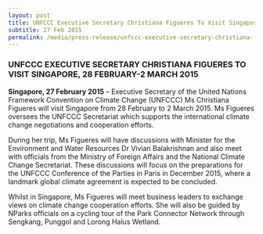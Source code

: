 ```yaml
---
layout: post
title: UNFCCC Executive Secretary Christiana Figueres To Visit Singapore, 28 February-2 March 2015
subtitle: 27 Feb 2015
permalink: /media/press-release/unfccc-executive-secretary-christiana-figueres-to-visit-singapore-28-february-2-march-2015
---
```


### UNFCCC EXECUTIVE SECRETARY CHRISTIANA FIGUERES TO VISIT SINGAPORE, 28 FEBRUARY-2 MARCH 2015

**Singapore, 27 February 2015** – Executive Secretary of the United Nations Framework Convention on Climate Change (UNFCCC) Ms Christiana Figueres will visit Singapore from 28 February to 2 March 2015. Ms Figueres oversees the UNFCCC Secretariat which supports the international climate change negotiations and cooperation efforts.  

During her trip, Ms Figueres will have discussions with Minister for the Environment and Water Resources Dr Vivian Balakrishnan and also meet with officials from the Ministry of Foreign Affairs and the National Climate Change Secretariat. These discussions will focus on the preparations for the UNFCCC Conference of the Parties in Paris in December 2015, where a landmark global climate agreement is expected to be concluded.  

Whilst in Singapore, Ms Figueres will meet business leaders to exchange views on climate change cooperation efforts. She will also be guided by NParks officials on a cycling tour of the Park Connector Network through Sengkang, Punggol and Lorong Halus Wetland.